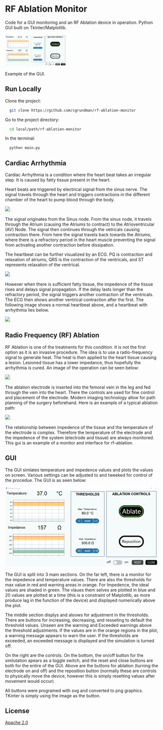 # RF Ablation Monitor

Code for a GUI monitoring and an RF Ablation device in operation. Python GUI built on Tkinter/Matplotlib.

<img src="https://github.com/cgrundman/rf-ablation-monitor/blob/main/images/GUI_example.png" width="200" />

Example of the GUI.

## Run Locally

Clone the project:

```bash
  git clone https://github.com/cgrundman/rf-ablation-monitor
```

Go to the project directory:

```bash
  cd local/path/rf-ablation-monitor
```

In the terminal:

```bash
  python main.py
```

## Cardiac Arrhythmia

Cardiac Arrhythmia is a condition where the heart beat takes an irregular step. It is caused by fatty tissue present in the heart.

Heart beats are triggered by electrical signal from the sinus nerve. The signal travels through the heart and triggers contractions in the different chamber of the heart to pump blood through the body.

<img src="https://www.mayoclinic.org/-/media/kcms/gbs/patient-consumer/images/2013/08/26/10/42/typical-heartbeat_1709751_3881158-001-1-72ppi-8col.jpg"/>

The signal originates from the Sinus node. From the sinus node, it travels through the Atrium (causing the Atriums to contract) to the Atrioventricular (AV) Node. The signal then continues through the vetricals causing contraction there. From here the signal travels back towards the Atriums, where there is a refractory period in the heart muscle preventing the signal from activating another contraction before dissipation.

The heartbeat can be further visualized by an ECG. PQ is contraction and relaxation of atriums, QRS is the contraction of the ventricals, and ST represents relaxation of the ventrical. 

<img src="https://ars.els-cdn.com/content/image/1-s2.0-S0213911121002466-gr1.jpg" width="250"/>

However when there is sufficient fatty tissue, the impedence of the tissue rises and delays signal propagation. If the delay lasts longer than the refractory period, the signal triggers another contraction of the ventricals. The ECG then shows another ventrical contraction after the first. The following image shows a normal heartbeat above, and a heartbeat with arrhythmia lies below.

<img src="https://www.saludsol.net/hchsnews/sites/default/files/inline-images/arritmias_arrhythmia.jpg"/>

## Radio Frequency (RF) Ablation

RF Ablation is one of the treatments for this condition. It is not the first option as it is an invasive procedure. The idea is to use a radio-frequency signal to generate heat. The heat is then applied to the heart tissue causing a lesion. Lesioned tissue has a lower impedance, thus hopefully the arrhythmia is cured. An image of the operation can be seen below:

<img src="https://i0.wp.com/thoracickey.com/wp-content/uploads/2021/06/f08-01-9780323793384.jpg?w=960"/>

The ablation electrode is inserted into the femoral vein in the leg and fed through the vein into the heart. There the controls are used for fine control and placement of the electrode. Modern imaging technology allow for path planning of the surgery beforehand. Here is an example of a typical ablation path:

<img src="https://cdn.ncbi.nlm.nih.gov/pmc/blobs/79e5/7252711/8c6cb91e5243/icrm-08-2868-g004.jpg" />

The relationship between impedence of the tissue and the temperature of the electrode is complex. Therefore the temperature of the electrode and the impedence of the system (electrode and tissue) are always monitored. This gui is an example of a monitor and interface for rf-ablation.

## GUI

The GUI simlates temperature and impedence values and plots the values on screen. Various settings can be adjusted to and tweeked for control of the procedue. The GUI is as seen below:

<img src="https://github.com/cgrundman/rf-ablation-monitor/blob/main/images/GUI_example.png" />

The GUI is split into 3 main sections. On the far left, there is a monitor for the impedence and temperature values. There are also the thresholds for max value in red and warning areas in orange. For Impedence, the ideal values are shaded in green. The vlaues them selves are plotted in blue and 20 values are plotted at a time (this is a constraint of Matplotlib, as more produce lag in the function of the device) and displayed numerically above the plot. 

The middle section displys and aloows for adjustment in the thresholds. There are buttons for increasing, decreasing, and resseting to default the threshold values. Unseen are the warning and Exceeded warnings above the threshold adjustments. If the values are in the orange regions in the plot, a warning message appears to warn the user. If the thresholds are exceeded, an exceeded message is displayed and the simulation is turned off. 

On the right are the controls. On the bottom, the on/off button for the simlutation apears as a toggle switch, and the reset and close buttons are both for the entire of the GUI. Above are the buttons for ablation (turning the electrode on and off) and the reposition button (normally these are controls to physically move the device, however this is simply resetting values after movement would occur)

All buttons were programed with svg and converted to png graphics. TKinter is simply using the image as the button.

## License

[Apache 2.0](https://choosealicense.com/licenses/apache-2.0/)
